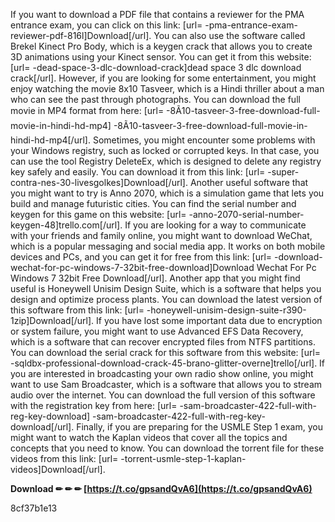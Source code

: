 If you want to download a PDF file that contains a reviewer for the PMA entrance exam, you can click on this link: [url= -pma-entrance-exam-reviewer-pdf-816l]Download[/url]. You can also use the software called Brekel Kinect Pro Body, which is a keygen crack that allows you to create 3D animations using your Kinect sensor. You can get it from this website: [url= -dead-space-3-dlc-download-crack]dead space 3 dlc download crack[/url]. However, if you are looking for some entertainment, you might enjoy watching the movie 8x10 Tasveer, which is a Hindi thriller about a man who can see the past through photographs. You can download the full movie in MP4 format from here: [url= -8Ã10-tasveer-3-free-download-full-movie-in-hindi-hd-mp4] -8Ã10-tasveer-3-free-download-full-movie-in-hindi-hd-mp4[/url]. Sometimes, you might encounter some problems with your Windows registry, such as locked or corrupted keys. In that case, you can use the tool Registry DeleteEx, which is designed to delete any registry key safely and easily. You can download it from this link: [url= -super-contra-nes-30-livesgolkes]Download[/url]. Another useful software that you might want to try is Anno 2070, which is a simulation game that lets you build and manage futuristic cities. You can find the serial number and keygen for this game on this website: [url= -anno-2070-serial-number-keygen-48]trello.com[/url]. If you are looking for a way to communicate with your friends and family online, you might want to download WeChat, which is a popular messaging and social media app. It works on both mobile devices and PCs, and you can get it for free from this link: [url= -download-wechat-for-pc-windows-7-32bit-free-download]Download Wechat For Pc Windows 7 32bit Free Download[/url]. Another app that you might find useful is Honeywell Unisim Design Suite, which is a software that helps you design and optimize process plants. You can download the latest version of this software from this link: [url= -honeywell-unisim-design-suite-r390-1zip]Download[/url]. If you have lost some important data due to encryption or system failure, you might want to use Advanced EFS Data Recovery, which is a software that can recover encrypted files from NTFS partitions. You can download the serial crack for this software from this website: [url= -sqldbx-professional-download-crack-45-brano-glitter-overne]trello[/url]. If you are interested in broadcasting your own radio show online, you might want to use Sam Broadcaster, which is a software that allows you to stream audio over the internet. You can download the full version of this software with the registration key from here: [url= -sam-broadcaster-422-full-with-reg-key-download] -sam-broadcaster-422-full-with-reg-key-download[/url]. Finally, if you are preparing for the USMLE Step 1 exam, you might want to watch the Kaplan videos that cover all the topics and concepts that you need to know. You can download the torrent file for these videos from this link: [url= -torrent-usmle-step-1-kaplan-videos]Download[/url].
 
**Download ✏ ✏ ✏ [https://t.co/gpsandQvA6](https://t.co/gpsandQvA6)**


 8cf37b1e13
 
